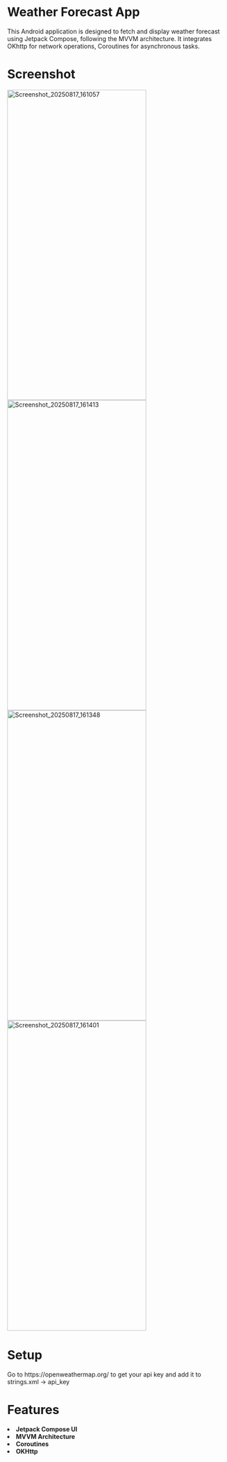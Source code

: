 <H1>Weather Forecast App</H1>
This Android application is designed to fetch and display weather forecast using Jetpack Compose, following the MVVM architecture. It integrates OKhttp for network operations, Coroutines for asynchronous tasks.
<br>
<H1>Screenshot</H1>
<img width="320" height="714" alt="Screenshot_20250817_161057" src="https://github.com/user-attachments/assets/279c41d2-3997-4c06-9a92-e9f168f13b12" />
<img width="320" height="714" alt="Screenshot_20250817_161413" src="https://github.com/user-attachments/assets/11d2fc2b-695e-470a-9a4a-6f97e46dbb08" />
<img width="320" height="714" alt="Screenshot_20250817_161348" src="https://github.com/user-attachments/assets/bc22749d-91fa-4dd4-a4c2-cc6605c0d5bb" />
<img width="320" height="714" alt="Screenshot_20250817_161401" src="https://github.com/user-attachments/assets/d9b5fad4-d2e2-432b-a035-6819a4deb9a8" />
<br>
<H1>Setup</H1>
Go to https://openweathermap.org/ to get your api key and add it to strings.xml -> api_key
<br>
<H1>Features</H1>
<li><strong>Jetpack Compose UI</strong></li>
<li><strong>MVVM Architecture</strong></li>
<li><strong>Coroutines</strong></li>
<li><strong>OKHttp</strong></li>
